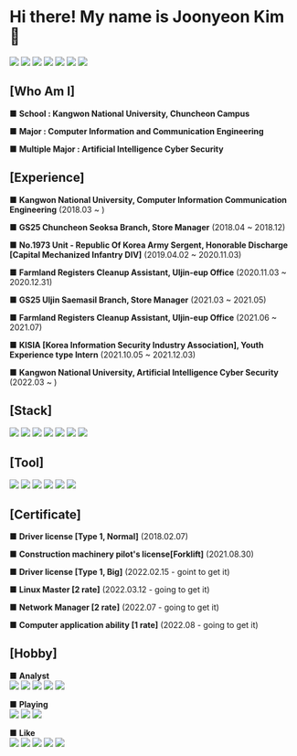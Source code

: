 # Hi there! My name is Joonyeon Kim 👋
<img src="https://img.shields.io/badge/22._.jr-e4405f?style=flat-square&logo=Instagram&logoColor=black"/> <img src="https://img.shields.io/badge/Kimjoonyeon-blue?style=flat-square&logo=Facebook&logoColor=white"/>  <img src="https://img.shields.io/badge/yeon8227-ffcd00?style=flat-square&logo=kakaotalk&logoColor=black"/>  <img src="https://img.shields.io/badge/GaveKite-26a5e4?style=flat-square&logo=Telegram&logoColor=black"/> <img src="https://img.shields.io/badge/yeon8227@naver.com-03c75a?style=flat-square&logo=naver&logoColor=white"/>  <img src="https://img.shields.io/badge/kimjoonyeon8227@gmail.com-ea4335?style=flat-square&logo=Gmail&logoColor=black"/>  <img src="https://img.shields.io/badge/ 준연 2979 -5865f2?style=flat-square&logo=discord&logoColor=white"/> 

## [Who Am I]
■ **School : Kangwon National University, Chuncheon Campus**

■ **Major : Computer Information and Communication Engineering**

■ **Multiple Major : Artificial Intelligence Cyber Security**



## [Experience]
■ **Kangwon National University, Computer Information Communication Engineering** (2018.03 ~ )

■ **GS25 Chuncheon Seoksa Branch, Store Manager** (2018.04 ~ 2018.12)

■ **No.1973 Unit - Republic Of Korea Army Sergent, Honorable Discharge** **[Capital Mechanized Infantry DIV]** (2019.04.02 ~ 2020.11.03)

■ **Farmland Registers Cleanup Assistant, Uljin-eup Office** (2020.11.03 ~ 2020.12.31)

■ **GS25 Uljin Saemasil Branch, Store Manager** (2021.03 ~ 2021.05)

■ **Farmland Registers Cleanup Assistant, Uljin-eup Office** (2021.06 ~ 2021.07)

■ **KISIA [Korea Information Security Industry Association], Youth Experience type Intern** (2021.10.05 ~ 2021.12.03)

■ **Kangwon National University, Artificial Intelligence Cyber Security** (2022.03 ~ )

## [Stack]
<img src="https://img.shields.io/badge/Linux-FCC624?style=flat-square&logo=Linux&logoColor=black"/> <img src="https://img.shields.io/badge/Java-007396?style=flat-square&logo=java&logoColor=black"/> <img src="https://img.shields.io/badge/C-A8B9CC?style=flat-square&logo=C&logoColor=orange"/> <img src="https://img.shields.io/badge/Python-3776AB?style=flat-square&logo=python&logoColor=white"/> <img src="https://img.shields.io/badge/HTML5-E34F26?style=flat-square&logo=HTML5&logoColor=white"/> <img src="https://img.shields.io/badge/CSS3-1572B6?style=flat-square&logo=CSS3&logoColor=white"/> <img src="https://img.shields.io/badge/Assembly-007AAC?style=flat-square&logo=AssemblyScript&logoColor=black"/>


## [Tool]
<img src="https://img.shields.io/badge/Git-f05032?style=flat-square&logo=Git&logoColor=white"/> <img src="https://img.shields.io/badge/GitHub-181717?style=flat-square&logo=GitHub&logoColor=white"/> <img src="https://img.shields.io/badge/Sublime Text-ff9800?style=flat-square&logo=Sublime Text&logoColor=white"/> <img src="https://img.shields.io/badge/Oracle-F80000?style=flat-square&logo=oracle&logoColor=black"/> <img src="https://img.shields.io/badge/Eclipse-2c2255?style=flat-square&logo=Eclipse IDE&logoColor=white"/> <img src="https://img.shields.io/badge/Visual Studio-5c2d91?style=flat-square&logo=Visual Studio&logoColor=white"/>

## [Certificate]
■ **Driver license [Type 1, Normal]** (2018.02.07)

■ **Construction machinery pilot's license[Forklift]** (2021.08.30)

■ **Driver license [Type 1, Big]** (2022.02.15 - goint to get it)

■ **Linux Master [2 rate]** (2022.03.12 - going to get it)

■ **Network Manager [2 rate]** (2022.07 - going to get it)

■ **Computer application ability [1 rate]** (2022.08 - going to get it)

## [Hobby]
■ **Analyst** <br>
<img src="https://img.shields.io/badge/Klaytn-blue?style=flat-square&logo=Kakao&logoColor=white"/> <img src="https://img.shields.io/badge/KlaySwap-orange?style=flat-square&logo=Kakao&logoColor=white"/> <img src="https://img.shields.io/badge/Ethereum-3c3c3d?style=flat-square&logo=Ethereum&logoColor=white"/> <img src="https://img.shields.io/badge/Samsung-1428a0?style=flat-square&logo=Samsung&logoColor=white"/> <img src="https://img.shields.io/badge/Apple-000000?style=flat-square&logo=Apple&logoColor=white"/> <br>

■ **Playing** <br>
<img src="https://img.shields.io/badge/LOL-d32936?style=flat-square&logo=Riot Games&logoColor=white"/> <img src="https://img.shields.io/badge/StarCraft-148eff?style=flat-square&logo=Battle.net&logoColor=white"/> <img src="https://img.shields.io/badge/PUBG-000000?style=flat-square&logo=Steam&logoColor=white"/> <br>

■ **Like** <br>
<img src="https://img.shields.io/badge/Drive-05141f?style=flat-square&logo=Kia&logoColor=white"/> <img src="https://img.shields.io/badge/Trip-ff5a5f?style=flat-square&logo=Airbnb&logoColor=white"/> <img src="https://img.shields.io/badge/Melon-green?style=flat-square&logo=Apple Music&logoColor=white"/> <img src="https://img.shields.io/badge/YouTube-ff0000?style=flat-square&logo=Youtube&logoColor=white"/> <img src="https://img.shields.io/badge/Netflix-e50914?style=flat-square&logo=Netflix&logoColor=white"/> 
